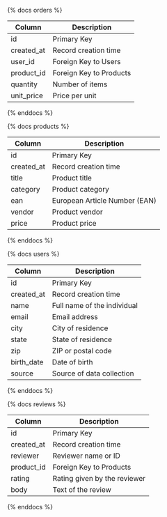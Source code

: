 {% docs orders %}

| Column       | Description              |
|--------------|--------------------------|
| id           | Primary Key              |
| created_at   | Record creation time     |
| user_id      | Foreign Key to Users     |
| product_id   | Foreign Key to Products  |
| quantity     | Number of items          |
| unit_price   | Price per unit           |

{% enddocs %}

{% docs products %}

| Column       | Description              |
|--------------|--------------------------|
| id           | Primary Key              |
| created_at   | Record creation time     |
| title        | Product title            |
| category     | Product category         |
| ean          | European Article Number (EAN) |
| vendor       | Product vendor           |
| price        | Product price            |

{% enddocs %}

{% docs users %}

| Column       | Description                  |
|--------------|------------------------------|
| id           | Primary Key                  |
| created_at   | Record creation time         |
| name         | Full name of the individual  |
| email        | Email address                |
| city         | City of residence            |
| state        | State of residence           |
| zip          | ZIP or postal code           |
| birth_date   | Date of birth                |
| source       | Source of data collection    |

{% enddocs %}

{% docs reviews %}

| Column       | Description                  |
|--------------|------------------------------|
| id           | Primary Key                  |
| created_at   | Record creation time         |
| reviewer     | Reviewer name or ID          |
| product_id   | Foreign Key to Products      |
| rating       | Rating given by the reviewer |
| body         | Text of the review           |

{% enddocs %}